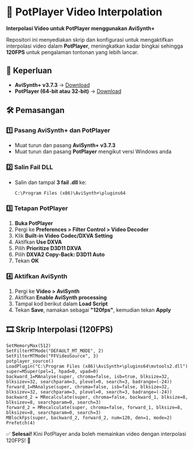 # 🎥 PotPlayer Video Interpolation
**Interpolasi Video untuk PotPlayer menggunakan AviSynth+**

Repositori ini menyediakan skrip dan konfigurasi untuk mengaktifkan interpolasi video dalam **PotPlayer**, meningkatkan kadar bingkai sehingga **120FPS** untuk pengalaman tontonan yang lebih lancar.

## 📌 Keperluan
- **AviSynth+ v3.7.3** → [Download](https://github.com/AviSynth/AviSynthPlus/releases/download/v3.7.3/AviSynthPlus_3.7.3_20230715_vcredist.exe)
- **PotPlayer (64-bit atau 32-bit)** → [Download](https://potplayer.daum.net/)

## 🛠 Pemasangan

### 1️⃣ Pasang AviSynth+ dan PotPlayer  
- Muat turun dan pasang **AviSynth+ v3.7.3**  
- Muat turun dan pasang **PotPlayer** mengikut versi Windows anda  

### 2️⃣ Salin Fail DLL  
- Salin dan tampal **3 fail .dll** ke:
  ```
  C:\Program Files (x86)\AviSynth+\plugins64
  ```

### 3️⃣ Tetapan PotPlayer  
1. **Buka PotPlayer**  
2. Pergi ke **Preferences > Filter Control > Video Decoder**  
3. Klik **Built-in Video Codec/DXVA Setting**  
4. Aktifkan **Use DXVA**  
5. Pilih **Prioritize D3D11 DXVA**  
6. Pilih **DXVA2 Copy-Back: D3D11 Auto**  
7. Tekan **OK**  

### 4️⃣ Aktifkan AviSynth  
1. Pergi ke **Video > AviSynth**  
2. Aktifkan **Enable AviSynth processing**  
3. Tampal kod berikut dalam **Load Script**  
4. Tekan **Save**, namakan sebagai **"120fps"**, kemudian tekan **Apply**  

## 🎞 Skrip Interpolasi (120FPS)
```avs
SetMemoryMax(512)
SetFilterMTMode("DEFAULT_MT_MODE", 2)
SetFilterMTMode("FFVideoSource", 3)
potplayer_source()
LoadPlugin("C:\Program Files (x86)\AviSynth+\plugins64\mvtools2.dll")
super=MSuper(pel=1, hpad=0, vpad=0)
backward_1=MAnalyse(super, chroma=false, isb=true, blksize=32, blksizev=32, searchparam=3, plevel=0, search=3, badrange=(-24))
forward_1=MAnalyse(super, chroma=false, isb=false, blksize=32, blksizev=32, searchparam=3, plevel=0, search=3, badrange=(-24))
backward_2 = MRecalculate(super, chroma=false, backward_1, blksize=8, blksizev=8, searchparam=0, search=3)
forward_2 = MRecalculate(super, chroma=false, forward_1, blksize=8, blksizev=8, searchparam=0, search=3)
MBlockFps(super, backward_2, forward_2, num=120, den=1, mode=2)
Prefetch(4)
```

✅ **Selesai!** Kini PotPlayer anda boleh memainkan video dengan interpolasi 120FPS! 🚀
